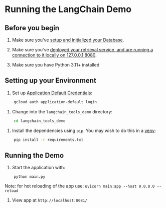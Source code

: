# Running the LangChain Demo

##  Before you begin

1. Make sure you've [setup and initialized your
   Database](../README.md#setting-up-your-database).

1. Make sure you've [deployed your retrieval service, and are running a
   connection to it locally on
   127.0.0.1:8080](../README.md#deploying-the-retrieval-service).

1. Make sure you have Python 3.11+ installed

## Setting up your Environment

1. Set up [Application Default Credentials](https://cloud.google.com/docs/authentication/application-default-credentials#GAC):

```bash
    gcloud auth application-default login
```

1. Change into the `langchain_tools_demo` directory:

```bash
    cd langchain_tools_demo
```

1. Install the dependencies using `pip`. You may wish to do this in a
   [venv](https://docs.python.org/3/library/venv.html):

```bash
    pip install -r requirements.txt
```


## Running the Demo

1. Start the application with:

```
    python main.py
```
Note: for hot reloading of the app use: `uvicorn main:app --host 0.0.0.0 --reload`

1. View app at `http://localhost:8081/`
